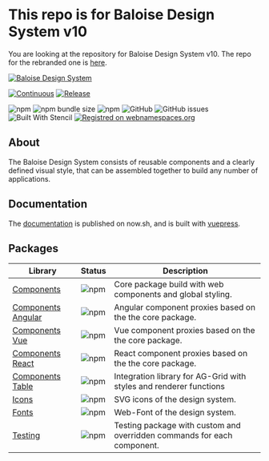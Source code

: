 # This repo is for Baloise Design System v10

You are looking at the repository for Baloise Design System v10. The repo for the rebranded one is [here](https://baloise-design.vercel.app).

<a href="https://baloise-design-v10.vercel.app" target="blank">
    <img src="https://raw.githubusercontent.com/baloise/design-system/design-system/resources/images/banner.svg?sanitize=true" alt="Baloise Design System" />
</a>

<br>

[![Continuous](https://github.com/baloise/design-system/actions/workflows/continuous.yml/badge.svg?branch=master)](https://github.com/baloise/design-system/actions/workflows/continuous.yml)
[![Release](https://github.com/baloise/design-system/actions/workflows/release.yml/badge.svg?branch=master)](https://github.com/baloise/design-system/actions/workflows/release.yml)

![npm](https://img.shields.io/npm/v/@baloise/design-system-components)
![npm bundle size](https://img.shields.io/bundlephobia/min/@baloise/design-system-components)
![npm](https://img.shields.io/npm/dt/@baloise/design-system-components)
![GitHub](https://img.shields.io/github/license/baloise/design-system)
![GitHub issues](https://img.shields.io/github/issues/baloise/design-system)
![Built With Stencil](https://img.shields.io/badge/-Built%20With%20Stencil-16161d.svg?logo=data%3Aimage%2Fsvg%2Bxml%3Bbase64%2CPD94bWwgdmVyc2lvbj0iMS4wIiBlbmNvZGluZz0idXRmLTgiPz4KPCEtLSBHZW5lcmF0b3I6IEFkb2JlIElsbHVzdHJhdG9yIDE5LjIuMSwgU1ZHIEV4cG9ydCBQbHVnLUluIC4gU1ZHIFZlcnNpb246IDYuMDAgQnVpbGQgMCkgIC0tPgo8c3ZnIHZlcnNpb249IjEuMSIgaWQ9IkxheWVyXzEiIHhtbG5zPSJodHRwOi8vd3d3LnczLm9yZy8yMDAwL3N2ZyIgeG1sbnM6eGxpbms9Imh0dHA6Ly93d3cudzMub3JnLzE5OTkveGxpbmsiIHg9IjBweCIgeT0iMHB4IgoJIHZpZXdCb3g9IjAgMCA1MTIgNTEyIiBzdHlsZT0iZW5hYmxlLWJhY2tncm91bmQ6bmV3IDAgMCA1MTIgNTEyOyIgeG1sOnNwYWNlPSJwcmVzZXJ2ZSI%2BCjxzdHlsZSB0eXBlPSJ0ZXh0L2NzcyI%2BCgkuc3Qwe2ZpbGw6I0ZGRkZGRjt9Cjwvc3R5bGU%2BCjxwYXRoIGNsYXNzPSJzdDAiIGQ9Ik00MjQuNywzNzMuOWMwLDM3LjYtNTUuMSw2OC42LTkyLjcsNjguNkgxODAuNGMtMzcuOSwwLTkyLjctMzAuNy05Mi43LTY4LjZ2LTMuNmgzMzYuOVYzNzMuOXoiLz4KPHBhdGggY2xhc3M9InN0MCIgZD0iTTQyNC43LDI5Mi4xSDE4MC40Yy0zNy42LDAtOTIuNy0zMS05Mi43LTY4LjZ2LTMuNkgzMzJjMzcuNiwwLDkyLjcsMzEsOTIuNyw2OC42VjI5Mi4xeiIvPgo8cGF0aCBjbGFzcz0ic3QwIiBkPSJNNDI0LjcsMTQxLjdIODcuN3YtMy42YzAtMzcuNiw1NC44LTY4LjYsOTIuNy02OC42SDMzMmMzNy45LDAsOTIuNywzMC43LDkyLjcsNjguNlYxNDEuN3oiLz4KPC9zdmc%2BCg%3D%3D&colorA=16161d&style=flat-square)
[![Registred on webnamespaces.org](https://img.shields.io/static/v1?label=webnamespaces.org&color=blue&message=myns)](https://webnamespaces.org)

## About

The Baloise Design System consists of reusable components and a clearly defined visual style, that can be assembled together to build any number of applications.

## Documentation

The [documentation](https://baloise-design-v10.vercel.app) is published on now.sh, and is built with [vuepress](https://vuepress.vuejs.org/).

## Packages

| Library                                                                                         | Status                                                                         | Description                                                             |
| ----------------------------------------------------------------------------------------------- | ------------------------------------------------------------------------------ | ----------------------------------------------------------------------- |
| [Components](https://baloise-design-v10.vercel.app/components/)                                 | ![npm](https://img.shields.io/npm/v/@baloise/design-system-components)         | Core package build with web components and global styling.              |
| [Components Angular](https://baloise-design-v10.vercel.app/components/getting-started/angular/) | ![npm](https://img.shields.io/npm/v/@baloise/design-system-components-angular) | Angular component proxies based on the the core package.                |
| [Components Vue](https://baloise-design-v10.vercel.app/components/getting-started/vue/)         | ![npm](https://img.shields.io/npm/v/@baloise/design-system-components-vue)     | Vue component proxies based on the the core package.                    |
| [Components React](https://baloise-design-v10.vercel.app/components/getting-started/react/)     | ![npm](https://img.shields.io/npm/v/@baloise/design-system-components-react)   | React component proxies based on the the core package.                  |
| [Components Table](https://baloise-design-v10.vercel.app/components/components/bal-table.html)  | ![npm](https://img.shields.io/npm/v/@baloise/design-system-components-table)   | Integration library for AG-Grid with styles and renderer functions      |
| [Icons](https://baloise-design-v10.vercel.app/design/icons.html#all-icons)                      | ![npm](https://img.shields.io/npm/v/@baloise/design-system-icons)              | SVG icons of the design system.                                         |
| [Fonts](https://baloise-design-v10.vercel.app/design/typography.html)                           | ![npm](https://img.shields.io/npm/v/@baloise/design-system-fonts)              | Web-Font of the design system.                                          |
| [Testing](https://baloise-design-v10.vercel.app/components/tooling/testing.html)                | ![npm](https://img.shields.io/npm/v/@baloise/design-system-testing)            | Testing package with custom and overridden commands for each component. |
